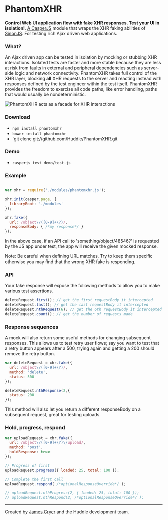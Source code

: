 PhantomXHR
==========

**Control Web UI application flow with fake XHR responses. Test your UI in isolation!**. [A CasperJS](http://github.com/n1k0/casperjs) module that wraps the XHR faking abilities of [SinonJS](http://sinonjs.org/). For testing rich Ajax driven web applications.

### What?

An Ajax driven app can be tested in isolation by mocking or stubbing XHR interactions. Isolated tests are faster and more stable because they are less at risk from faults in external and peripheral dependencies such as server-side logic and network connectivity. PhantomXHR takes full control of the XHR layer, blocking **all** XHR requests to the server and reacting instead with responses defined by the test engineer within the test itself.  PhantomXHR provides the freedom to exercise all code paths, like error handling, paths that would usually be nondeterministic.

![PhantomXHR acts as a facade for XHR interactions](https://raw.github.com/Huddle/PhantomXHR/master/readme_assets/sequence.png "PhantomXHR acts as a facade for XHR interactions")

### Download

* `npm install phantomxhr`
* `bower install phantomxhr`
* `git clone git://github.com/Huddle/PhantomXHR.git

### Demo

* `casperjs test demo/test.js`

### Example

```javascript

var xhr = require('./modules/phantomxhr.js');

xhr.init(casper.page, {
  libraryRoot: './modules'
});

xhr.fake({
  url: /object\/([0-9]+\?)/,
  responseBody: { /*my response*/ }
});
```

In the above case, if an API call to 'something/object/48546?' is requested by the JS app under test, the app will receive the given mocked response.

Note: Be careful when defining URL matches. Try to keep them specific otherwise you may find that the wrong XHR fake is responding.

### API

Your fake response will expose the following methods to allow you to make various test assertions.

```javascript
deleteRequest.first(); // get the first requestBody it intercepted
deleteRequest.last(); // get the last requestBody it intercepted
deleteRequest.nthRequest(6); // get the 6th requestBody it intercepted
deleteRequest.count(); // get the number of requests made
```

### Response sequences

A mock will also return some useful methods for changing subsequent responses.  This allows us to test retry user flows; say you want to test that a retry button appears after a 500, trying again and getting a 200 should remove the retry button.

```javascript
var deleteRequest = xhr.fake({
  url: /object\/([0-9]+\?)/,
  method: 'delete',
  status: 500
});

deleteRequest.nthResponse(2,{
  status: 200
});
```

This method will also let you return a different responseBody on a subsequent request, great for testing uploads.

### Hold, progress, respond

```javascript
var uploadRequest = xhr.fake({
  url: /object\/([0-9]+\?)\/upload/,
  method: 'post',
  holdResponse: true
});

// Progress of first
uploadRequest.progress({ loaded: 25, total: 100 });

// Complete the first call
uploadRequest.respond( /*optionalResponseOverride*/ );

// uploadRequest.nthProgress(2, { loaded: 25, total: 100 });
// uploadRequest.nthRespond(2, /*optionalResponseOverride*/ );

```

--------------------------------------

Created by [James Cryer](https://github.com/jamescryer) and the Huddle development team.
